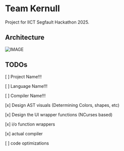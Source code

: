 # Team Kernull

Project for IICT Segfault Hackathon 2025.

## Architecture

![IMAGE](doc/Arch.png)

## TODOs

[ ] Project Name!!!

[ ] Language Name!!!

[ ] Compiler Name!!!

[x] Design AST visuals (Determining Colors, shapes, etc)

[x] Design the UI wrapper functions (NCurses based)

[x] i/o function wrappers

[x] actual compiler

[ ] code optimizations
